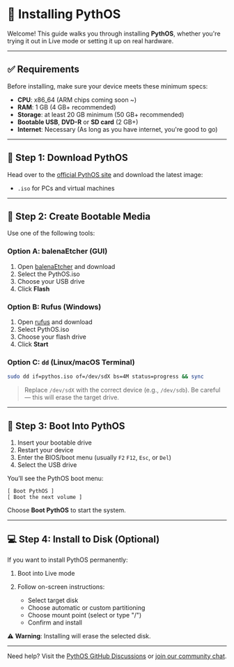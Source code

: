 # 🧹 Installing PythOS

Welcome! This guide walks you through installing **PythOS**, whether you're trying it out in Live mode or setting it up on real hardware.

---

## ✅ Requirements

Before installing, make sure your device meets these minimum specs:

* **CPU**: x86\_64 (ARM chips coming soon ~)
* **RAM**: 1 GB (4 GB+ recommended)
* **Storage**: at least 20 GB minimum (50 GB+ recommended)
* **Bootable USB**, **DVD-R** or **SD card** (2 GB+)
* **Internet**: Necessary (As long as you have internet, you're good to go)

---

## 📅 Step 1: Download PythOS

Head over to the [official PythOS site](https://pythos.pages.dev) and download the latest image:

* `.iso` for PCs and virtual machines
---

## 📁 Step 2: Create Bootable Media

Use one of the following tools:

### Option A: balenaEtcher (GUI)

1. Open [balenaEtcher](https://etcher.io) and download
2. Select the PythOS.iso
3. Choose your USB drive
4. Click **Flash**

### Option B: Rufus (Windows)

1. Open [rufus](https://rufus.ie) and download
2. Select PythOS.iso
3. Choose your flash drive
4. Click **Start**

### Option C: `dd` (Linux/macOS Terminal)

```bash
sudo dd if=pythos.iso of=/dev/sdX bs=4M status=progress && sync
```

> Replace `/dev/sdX` with the correct device (e.g., `/dev/sdb`). Be careful — this will erase the target drive.

---

## 🚀 Step 3: Boot Into PythOS

1. Insert your bootable drive
2. Restart your device
3. Enter the BIOS/boot menu (usually `F2` `F12`, `Esc`, or `Del`)
4. Select the USB drive

You’ll see the PythOS boot menu:

```
[ Boot PythOS ]
[ Boot the next volume ]
```

Choose **Boot PythOS** to start the system.

---

## 💻 Step 4: Install to Disk (Optional)

If you want to install PythOS permanently:

1. Boot into Live mode
2. Follow on-screen instructions:

   * Select target disk
   * Choose automatic or custom partitioning
   * Choose mount point (select or type "/")
   * Confirm and install

⚠️ **Warning**: Installing will erase the selected disk.

---

Need help? Visit the [PythOS GitHub Discussions](https://github.com/PythOS-Official) or [join our community chat](https://discord.gg/aaf7JNVS36).
